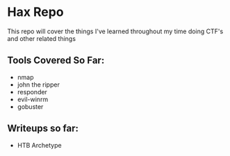 # Hax Repo
This repo will cover the things I've learned throughout my time doing CTF's and other related things

## Tools Covered So Far:
- nmap
- john the ripper
- responder
- evil-winrm
- gobuster

## Writeups so far:
- HTB Archetype
